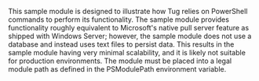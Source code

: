 This sample module is designed to illustrate how Tug relies on PowerShell commands to perform its functionality. The sample module provides functionality roughly equivalent to Microsoft's native pull server feature as shipped with Windows Server; however, the sample module does not use a database and instead uses text files to persist data. This results in the sample module having very minimal scalability, and it is likely not suitable for production environments. The module must be placed into a legal module path as defined in the PSModulePath environment variable.